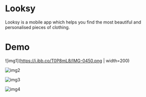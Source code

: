# Looksy
Looksy is a mobile app which helps you find the most beautiful and personalised pieces of clothing.

# Demo

![img1](https://i.ibb.co/T0P8mL8/IMG-0450.png | width=200)

![img2](https://i.ibb.co/GsHJY2M/IMG-0451.png)

![img3](https://i.ibb.co/ZfPgYv7/IMG-0452.png)

![img4](https://i.ibb.co/D8BNp7L/IMG-0453.png)

